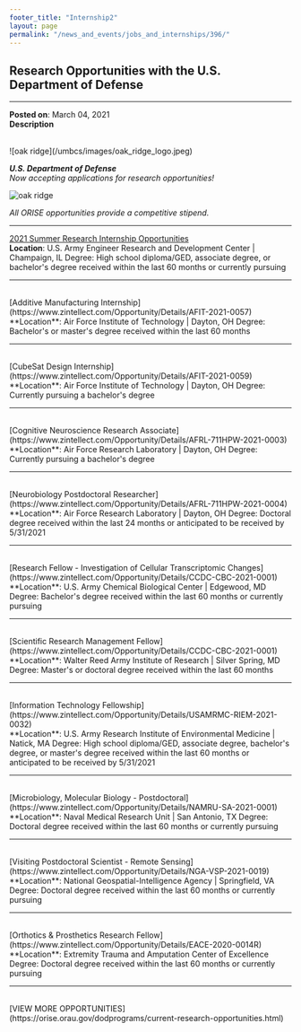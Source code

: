 ```yaml
---
footer_title: "Internship2"
layout: page
permalink: "/news_and_events/jobs_and_internships/396/"
---
```


## Research Opportunities with the U.S. Department of Defense

---

**Posted on**: March 04, 2021\
**Description**


<br />
![oak ridge](/umbcs/images/oak_ridge_logo.jpeg)

***U.S. Department of Defense***\
*Now accepting applications for research opportunities!*


![oak ridge](/umbcs/images/oak_ridge_lab.jpeg)

*All ORISE opportunities provide a competitive stipend.*

---

[2021 Summer Research Internship Opportunities](https://www.zintellect.com/Opportunity/Details/ERDC-CERL-2021-0004)
<br />
**Location**: U.S. Army Engineer Research and Development Center | Champaign, IL
Degree: High school diploma/GED, associate degree, or bachelor's degree received within the last 60 months or currently pursuing<br />

---
<br />
[Additive Manufacturing Internship](https://www.zintellect.com/Opportunity/Details/AFIT-2021-0057)
<br />
**Location**: Air Force Institute of Technology | Dayton, OH
Degree: Bachelor's or master's degree received within the last 60 months
<br />

---

<br />
[CubeSat Design Internship](https://www.zintellect.com/Opportunity/Details/AFIT-2021-0059)
<br />
**Location**: Air Force Institute of Technology | Dayton, OH
Degree: Currently pursuing a bachelor's degree
<br />

---

<br />
[Cognitive Neuroscience Research Associate](https://www.zintellect.com/Opportunity/Details/AFRL-711HPW-2021-0003)
<br />
**Location**: Air Force Research Laboratory | Dayton, OH
Degree: Currently pursuing a bachelor's degree
<br />

---

<br />
[Neurobiology Postdoctoral Researcher](https://www.zintellect.com/Opportunity/Details/AFRL-711HPW-2021-0004)
<br />
**Location**: Air Force Research Laboratory | Dayton, OH
Degree: Doctoral degree received within the last 24 months or anticipated to be received by 5/31/2021
<br />

---

<br />
[Research Fellow - Investigation of Cellular Transcriptomic Changes](https://www.zintellect.com/Opportunity/Details/CCDC-CBC-2021-0001)
<br />
**Location**: U.S. Army Chemical Biological Center | Edgewood, MD
Degree: Bachelor's degree received within the last 60 months or currently pursuing
<br />

---

<br />
[Scientific Research Management Fellow](https://www.zintellect.com/Opportunity/Details/CCDC-CBC-2021-0001)
<br />
**Location**: Walter Reed Army Institute of Research | Silver Spring, MD
Degree: Master's or doctoral degree received within the last 60 months
<br />

---

<br />
[Information Technology Fellowship](https://www.zintellect.com/Opportunity/Details/USAMRMC-RIEM-2021-0032)
<br />
**Location**: U.S. Army Research Institute of Environmental Medicine | Natick, MA
Degree: High school diploma/GED, associate degree, bachelor's degree, or master's degree received within the last 60 months or anticipated to be received by 5/31/2021
<br />

---

<br />
[Microbiology, Molecular Biology - Postdoctoral](https://www.zintellect.com/Opportunity/Details/NAMRU-SA-2021-0001)
<br />
**Location**: Naval Medical Research Unit | San Antonio, TX
Degree: Doctoral degree received within the last 60 months or currently pursuing
<br />

---

<br />
[Visiting Postdoctoral Scientist - Remote Sensing](https://www.zintellect.com/Opportunity/Details/NGA-VSP-2021-0019)
<br />
**Location**: National Geospatial-Intelligence Agency | Springfield, VA
Degree: Doctoral degree received within the last 60 months or currently pursuing
<br />

---

<br />
[Orthotics & Prosthetics Research Fellow](https://www.zintellect.com/Opportunity/Details/EACE-2020-0014R)
<br />
**Location**: Extremity Trauma and Amputation Center of Excellence
Degree: Doctoral degree received within the last 60 months or currently pursuing
<br />

---

<br />
[VIEW MORE OPPORTUNITIES](https://orise.orau.gov/dodprograms/current-research-opportunities.html)
<br />
